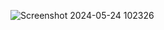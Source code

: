 ![Screenshot 2024-05-24 102326](https://github.com/shahnawazkalim/Password-Generator/assets/146372281/d050bc5f-1391-49c5-be8d-a1b277d43a3a)
